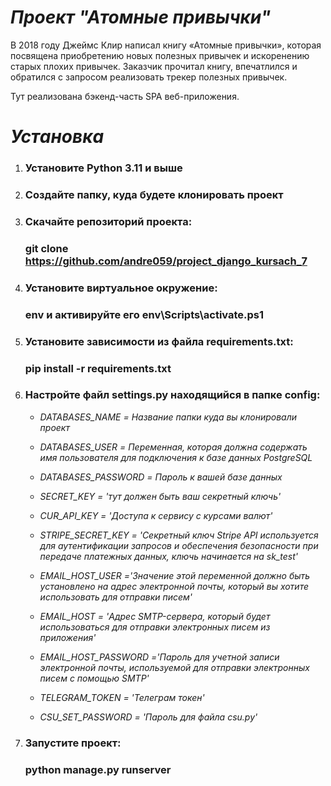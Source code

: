 # *Проект    "Атомные привычки"*

В 2018 году Джеймс Клир написал книгу «Атомные привычки»,
которая посвящена приобретению новых полезных привычек и искоренению старых плохих привычек.
Заказчик прочитал книгу, впечатлился и обратился с запросом реализовать трекер полезных привычек.

Тут реализована бэкенд-часть SPA веб-приложения.

# *Установка*

1. ### Установите Python 3.11 и выше
2. ### Создайте папку, куда будете клонировать проект
3. ### Скачайте репозиторий проекта:
   ### git clone https://github.com/andre059/project_django_kursach_7
4. ### Установите виртуальное окружение:
   ### env и активируйте его env\Scripts\activate.ps1
5. ### Установите зависимости из файла requirements.txt:
   ### pip install -r requirements.txt
6. ### Настройте файл settings.py находящийся в папке config:
    
    - *DATABASES_NAME = Название папки куда вы клонировали проект*
    
    - *DATABASES_USER = Переменная, которая должна содержать имя пользователя для подключения к базе данных PostgreSQL*
    
    - *DATABASES_PASSWORD = Пароль к вашей базе данных*
    
    - *SECRET_KEY = 'тут должен быть ваш секретный ключь'*
    
    - *CUR_API_KEY = 'Доступа к сервису с курсами валют'*
    
    - *STRIPE_SECRET_KEY = 'Секретный ключ Stripe API используется для аутентификации запросов и обеспечения безопасности при передаче платежных данных, ключь начинается на sk_test'*
    
    - *EMAIL_HOST_USER ='Значение этой переменной должно быть установлено на адрес электронной почты, который вы хотите использовать для отправки писем'*
    
    - *EMAIL_HOST = 'Адрес SMTP-сервера, который будет использоваться для отправки электронных писем из приложения'*
    
    - *EMAIL_HOST_PASSWORD ='Пароль для учетной записи электронной почты, используемой для отправки электронных писем с помощью SMTP'*
    
    - *TELEGRAM_TOKEN = 'Телеграм токен'*
    
    - *CSU_SET_PASSWORD = 'Пароль для файла csu.py'*
    
7. ### Запустите проект:
   ### python manage.py runserver 
